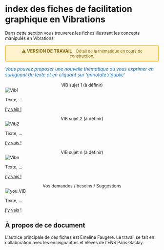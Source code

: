 # index des fiches de facilitation graphique en Vibrations
Dans cette section vous trouverez les fiches illustrant les concepts manipulés en Vibrations

<div style="background-color: #fff3cd; border: 2px solid #ffc107; border-radius: 5px; padding: 8px 12px; margin: 15px 0; text-align: center;">
  <strong style="color: #856404; font-size: 14px;">⚠️ VERSION DE TRAVAIL</strong>
  <span style="color: #856404; margin-left: 10px; font-size: 13px;">
    Détail de la thématique en cours de construction.
  </span>
</div>

<p style="color: #0066cc; font-style: italic; margin: 15px 0; font-size: 15px;text-align: left;">
   Vous pouvez proposer une nouvelle thématique ou vous exprimer en surlignant du texte et en cliquant sur 'annotate'/'public'
</p>


<div class="card-container">

  <!-- Carte 1: ... -->
  <div class="card">
    <div class="card-header" style="text-align: center;">
      VIB sujet 1 (à définir)
    </div>
    <div class="card-body">
      <img src="../_static/images/VIB_sujet1.png" alt="Vib1" class="img-responsive">
      <p>
        Texte,
        ...
        </p>
      <p class="card-footer-link">
        <a href="VIB_sujet1/VIB_sujet1_0.html" class="card-link">
          j'y vais ! <i class="fas fa-arrow-right"></i>
        </a>
      </p>
    </div>
  </div>

  <!-- Carte 2: ... -->
  <div class="card">
    <div class="card-header" style="text-align: center;">
      VIB sujet 2 (à définir)
    </div>
    <div class="card-body">
      <img src="../_static/images/VIB_sujet2.png" alt="Vib2" class="img-responsive">
      <p>
        Texte,
        ...
        </p>
      <p class="card-footer-link">
        <a href="VIB_sujet2/VIB_sujet2_0.html" class="card-link">
          j'y vais ! <i class="fas fa-arrow-right"></i>
        </a>
      </p>
    </div>
  </div>

  <!-- Carte n: ... -->
  <div class="card">
    <div class="card-header" style="text-align: center;">
      VIB sujet n (à définir)
    </div>
    <div class="card-body">
      <img src="../_static/images/VIB_sujetn.png" alt="Vibn" class="img-responsive">
      <p>
        Texte,
        ...
        </p>
      <p class="card-footer-link">
        <a href="VIB_sujetn/VIB_sujetn_0.html" class="card-link">
          j'y vais ! <i class="fas fa-arrow-right"></i>
        </a>
      </p>
    </div>
  </div>

  <!-- Carte n: you -->
  <div class="card">
    <div class="card-header" style="text-align: center;">
      Vos demandes / besoins / Suggestions
    </div>
    <div class="card-body">
      <img src="../_static/images/YOU.png" alt="you_VIB" class="img-responsive">
      <p>
        Texte,
        ...
        </p>
      <p class="card-footer-link">
        <a href="You/VIB_You1.html" class="card-link">
          j'y vais ! <i class="fas fa-arrow-right"></i>
        </a>
      </p>
    </div>
  </div>

</div>




## À propos de ce document

L'autrice principale de ces fiches est Emeline Faugere. 
Le travail se fait en collaboration avec les enseignant.es et élèves de l'ENS Paris-Saclay. 





